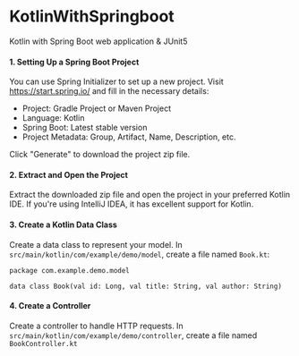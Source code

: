 # KotlinWithSpringboot
Kotlin with Spring Boot web application & JUnit5

#### 1. Setting Up a Spring Boot Project
You can use Spring Initializer to set up a new project. Visit https://start.spring.io/ and fill in the necessary details:

- Project: Gradle Project or Maven Project
- Language: Kotlin
- Spring Boot: Latest stable version
- Project Metadata: Group, Artifact, Name, Description, etc.

Click "Generate" to download the project zip file.

#### 2. Extract and Open the Project

Extract the downloaded zip file and open the project in your preferred Kotlin IDE. If you're using IntelliJ IDEA, it has excellent support for Kotlin.

#### 3. Create a Kotlin Data Class

Create a data class to represent your model. In `src/main/kotlin/com/example/demo/model`, create a file named `Book.kt`:

```
package com.example.demo.model

data class Book(val id: Long, val title: String, val author: String)
```
#### 4. Create a Controller

Create a controller to handle HTTP requests. In `src/main/kotlin/com/example/demo/controller`, create a file named `BookController.kt`
